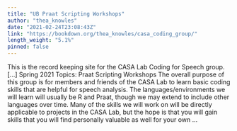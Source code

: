 ```yaml
---
title: "UB Praat Scripting Workshops"
author: "thea_knowles"
date: "2021-02-24T23:08:43Z"
link: "https://bookdown.org/thea_knowles/casa_coding_group/"
length_weight: "5.1%"
pinned: false
---
```


This is the record keeping site for the CASA Lab Coding for Speech group. [...] Spring 2021 Topics: Praat Scripting Workshops The overall purpose of this group is for members and friends of the CASA Lab to learn basic coding skills that are helpful for speech analysis. The languages/environments we will learn will usually be R and Praat, though we may extend to include other languages over time. Many of the skills we will work on will be directly applicable to projects in the CASA Lab, but the hope is that you will gain skills that you will find personally valuable as well for your own ...
